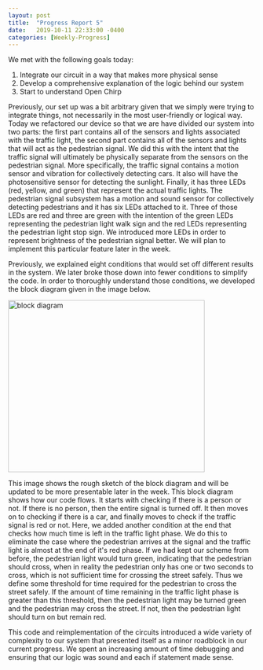 ```yaml
---
layout: post
title:  "Progress Report 5"
date:   2019-10-11 22:33:00 -0400
categories: [Weekly-Progress]
---
```


We met with the following goals today:
1. Integrate our circuit in a way that makes more physical sense
2. Develop a comprehensive explanation of the logic behind our system
3. Start to understand Open Chirp

Previously, our set up was a bit arbitrary given that we simply were trying to integrate things, not necessarily in the most user-friendly or logical way. Today we refactored our device so that we are have divided our system into two parts: the first part contains all of the sensors and lights associated with the traffic light, the second part contains all of the sensors and lights that will act as the pedestrian signal. We did this with the intent that the traffic signal will ultimately be physically separate from the sensors on the pedestrian signal. More specifically, the traffic signal contains a motion sensor and vibration for collectively detecting cars. It also will have the photosensitive sensor for detecting the sunlight. Finally, it has three LEDs (red, yellow, and green) that represent the actual traffic lights. The pedestrian signal subsystem has a motion and sound sensor for collectively detecting pedestrians and it has six LEDs attached to it. Three of those LEDs are red and three are green with the intention of the green LEDs representing the pedestrian light walk sign and the red LEDs representing the pedestrian light stop sign. We introduced more LEDs in order to represent brightness of the pedestrian signal better. We will plan to implement this particular feature later in the week. 

Previously, we explained eight conditions that would set off different results in the system. We later broke those down into fewer conditions to simplify the code. In order to thoroughly understand those conditions, we developed the block diagram given in the image below. 


<img src="/12740teamAF/assets/block_diagram.jpg" alt="block diagram" width="400" height="350">


This image shows the rough sketch of the block diagram and will be updated to be more presentable later in the week. This block diagram shows how our code flows. It starts with checking if there is a person or not. If there is no person, then the entire signal is turned off. It then moves on to checking if there is a car, and finally moves to check if the traffic signal is red or not. Here, we added another condition at the end that checks how much time is left in the traffic light phase. We do this to eliminate the case where the pedestrian arrives at the signal and the traffic light is almost at the end of it's red phase. If we had kept our scheme from before, the pedestrian light would turn green, indicating that the pedestrian should cross, when in reality the pedestrian only has one or two seconds to cross, which is not sufficient time for crossing the street safely. Thus we define some threshold for time required for the pedestrian to cross the street safely. If the amount of time remaining in the traffic light phase is greater than this threshold, then the pedestrian light may be turned green and the pedestrian may cross the street. If not, then the pedestrian light should turn on but remain red. 

This code and reimplementation of the circuits introduced a wide variety of complexity to our system that presented itself as a minor roadblock in our current progress. We spent an increasing amount of time debugging and ensuring that our logic was sound and each if statement made sense. 
